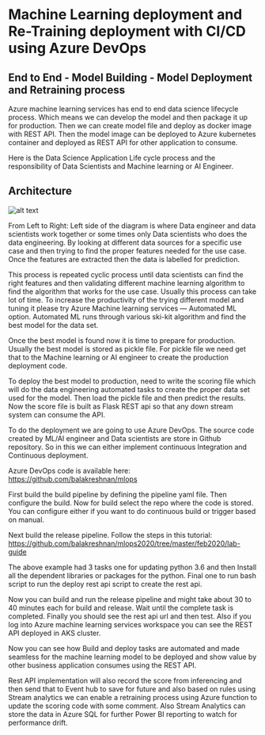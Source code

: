 # Machine Learning deployment and Re-Training deployment with CI/CD using Azure DevOps

## End to End - Model Building - Model Deployment and Retraining process

Azure machine learning services has end to end data science lifecycle process. Which means we can develop the model and then package it up for production. Then we can create model file and deploy as docker image with REST API. Then the model image can be deployed to Azure kubernetes container and deployed as REST API for other application to consume.

Here is the Data Science Application Life cycle process and the responsibility of Data Scientists and Machine learning or AI Engineer.

## Architecture

![alt text](https://github.com/balakreshnan/mlops2020/blob/master/images/mlops1.jpg "Architecture")

From Left to Right: Left side of the diagram is where Data engineer and data scientists work together or some times only Data scientists who does the data engineering. By looking at different data sources for a specific use case and then trying to find the proper features needed for the use case. Once the features are extracted then the data is labelled for prediction.

This process is repeated cyclic process until data scientists can find the right features and then validating different machine learning algorithm to find the algorithm that works for the use case. Usually this process can take lot of time. To increase the productivity of the trying different model and tuning it please try Azure Machine learning services — Automated ML option. Automated ML runs through various ski-kit algorithm and find the best model for the data set.

Once the best model is found now it is time to prepare for production. Usually the best model is stored as pickle file. For pickle file we need get that to the Machine learning or AI engineer to create the production deployment code.

To deploy the best model to production, need to write the scoring file which will do the data engineering automated tasks to create the proper data set used for the model. Then load the pickle file and then predict the results. Now the score file is built as Flask REST api so that any down stream system can consume the API.

To do the deployment we are going to use Azure DevOps. The source code created by ML/AI engineer and Data scientists are store in Github repository. So in this we can either implement continuous Integration and Continuous deployment.

Azure DevOps code is available here:
https://github.com/balakreshnan/mlops

First build the build pipeline by defining the pipeline yaml file. Then configure the build. Now for build select the repo where the code is stored. You can configure either if you want to do continuous build or trigger based on manual.

Next build the release pipeline. Follow the steps in this tutorial:
https://github.com/balakreshnan/mlops2020/tree/master/feb2020/lab-guide

The above example had 3 tasks one for updating python 3.6 and then Install all the dependent libraries or packages for the python. Final one to run bash script to run the deploy rest api script to create the rest api.

Now you can build and run the release pipeline and might take about 30 to 40 minutes each for build and release. Wait until the complete task is completed. Finally you should see the rest api url and then test. Also if you log into Azure machine learning services workspace you can see the REST API deployed in AKS cluster.

Now you can see how Build and deploy tasks are automated and made seamless for the machine learning model to be deployed and show value by other business application consumes using the REST API.

Rest API implementation will also record the score from inferencing and then send that to Event hub to save for future and also based on rules using Stream analytics we can enable a retraining process using Azure function to update the scoring code with some comment. Also Stream Analytics can store the data in Azure SQL for further Power BI reporting to watch for performance drift.

